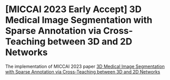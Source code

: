 
# [MICCAI 2023 Early Accept]  3D Medical Image Segmentation with Sparse Annotation via Cross-Teaching between 3D and 2D Networks
The implementation of MICCAI 2023 paper [3D Medical Image Segmentation with Sparse Annotation via Cross-Teaching between 3D and 2D Networks](https://arxiv.org/abs/2307.16256)
